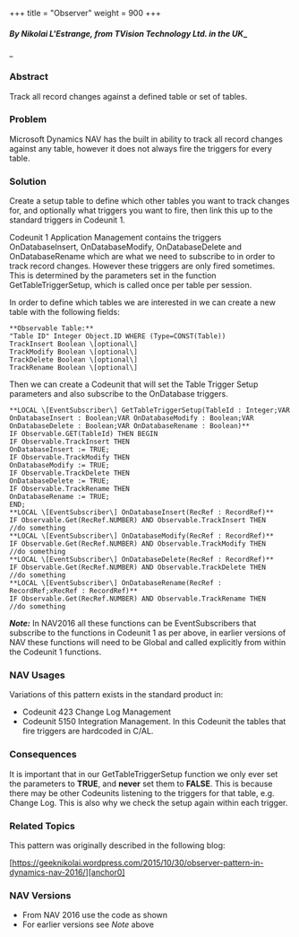 +++
title = "Observer"
weight = 900
+++
#### _By Nikolai L'Estrange, from TVision Technology Ltd. in the UK__  
_

### Abstract

Track all record changes against a defined table or set of tables.

### Problem

Microsoft Dynamics NAV has the built in ability to track all record changes against any table, however it does not always fire the triggers for every table.

### Solution

Create a setup table to define which other tables you want to track changes for, and optionally what triggers you want to fire, then link this up to the standard triggers in Codeunit 1\.

Codeunit 1 Application Management contains the triggers OnDatabaseInsert, OnDatabaseModify, OnDatabaseDelete and OnDatabaseRename which are what we need to subscribe to in order to track record changes. However these triggers are only fired sometimes. This is determined by the parameters set in the function GetTableTriggerSetup, which is called once per table per session.

In order to define which tables we are interested in we can create a new table with the following fields:

    **Observable Table:**
    "Table ID" Integer Object.ID WHERE (Type=CONST(Table))
    TrackInsert Boolean \[optional\]
    TrackModify Boolean \[optional\]
    TrackDelete Boolean \[optional\]
    TrackRename Boolean \[optional\]

Then we can create a Codeunit that will set the Table Trigger Setup parameters and also subscribe to the OnDatabase triggers.

    **LOCAL \[EventSubscriber\] GetTableTriggerSetup(TableId : Integer;VAR OnDatabaseInsert : Boolean;VAR OnDatabaseModify : Boolean;VAR OnDatabaseDelete : Boolean;VAR OnDatabaseRename : Boolean)**  
    IF Observable.GET(TableId) THEN BEGIN  
    IF Observable.TrackInsert THEN  
    OnDatabaseInsert := TRUE;  
    IF Observable.TrackModify THEN  
    OnDatabaseModify := TRUE;  
    IF Observable.TrackDelete THEN  
    OnDatabaseDelete := TRUE;  
    IF Observable.TrackRename THEN  
    OnDatabaseRename := TRUE;  
    END;  
    **LOCAL \[EventSubscriber\] OnDatabaseInsert(RecRef : RecordRef)**
    IF Observable.Get(RecRef.NUMBER) AND Observable.TrackInsert THEN
    //do something
    **LOCAL \[EventSubscriber\] OnDatabaseModify(RecRef : RecordRef)**
    IF Observable.Get(RecRef.NUMBER) AND Observable.TrackModify THEN
    //do something
    **LOCAL \[EventSubscriber\] OnDatabaseDelete(RecRef : RecordRef)**
    IF Observable.Get(RecRef.NUMBER) AND Observable.TrackDelete THEN
    //do something
    **LOCAL \[EventSubscriber\] OnDatabaseRename(RecRef : RecordRef;xRecRef : RecordRef)**
    IF Observable.Get(RecRef.NUMBER) AND Observable.TrackRename THEN
    //do something
    

_**Note:**_ In NAV2016 all these functions can be EventSubscribers that subscribe to the functions in Codeunit 1 as per above, in earlier versions of NAV these functions will need to be Global and called explicitly from within the Codeunit 1 functions.

### NAV Usages

Variations of this pattern exists in the standard product in:

* Codeunit 423 Change Log Management
* Codeunit 5150 Integration Management. In this Codeunit the tables that fire triggers are hardcoded in C/AL.

### Consequences

It is important that in our GetTableTriggerSetup function we only ever set the parameters to **TRUE**, and **never** set them to **FALSE**. This is because there may be other Codeunits listening to the triggers for that table, e.g. Change Log. This is also why we check the setup again within each trigger.

### Related Topics

This pattern was originally described in the following blog:

[https://geeknikolai.wordpress.com/2015/10/30/observer-pattern-in-dynamics-nav-2016/][anchor0]

### NAV Versions

* From NAV 2016 use the code as shown
* For earlier versions see _Note_ above



[anchor0]: https://geeknikolai.wordpress.com/2015/10/30/observer-pattern-in-dynamics-nav-2016/
